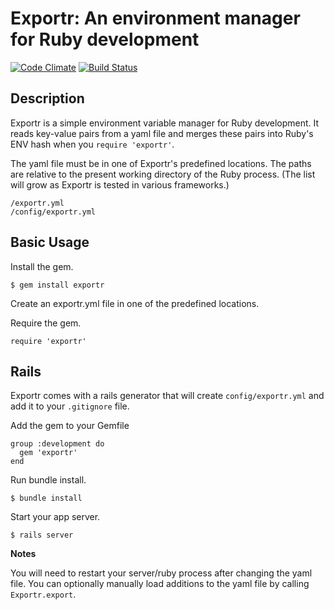 # Exportr: An environment manager for Ruby development
[![Code Climate](https://codeclimate.com/repos/527ec2e67e00a4097e069796/badges/bc8ef9513d73a626e57f/gpa.png)](https://codeclimate.com/repos/527ec2e67e00a4097e069796/feed)
[![Build Status](https://travis-ci.org/richardcalahan/exportr.png?branch=master)](https://travis-ci.org/richardcalahan/exportr)

## Description

Exportr is a simple environment variable manager for Ruby development. It reads key-value pairs from a yaml file and merges these pairs into Ruby's ENV hash when you `require 'exportr'`.

The yaml file must be in one of Exportr's predefined locations. The paths are relative to the present working directory of the Ruby process. (The list will grow as Exportr is tested in various frameworks.)

```
/exportr.yml
/config/exportr.yml
```

## Basic Usage

Install the gem.

`$ gem install exportr`

Create an exportr.yml file in one of the predefined locations.

Require the gem.

`require 'exportr'`

## Rails

Exportr comes with a rails generator that will create `config/exportr.yml` and add it to your `.gitignore` file.

Add the gem to your Gemfile

```
group :development do
  gem 'exportr'
end   
```

Run bundle install.

`$ bundle install`

Start your app server. 

`$ rails server`

**Notes**

You will need to restart your server/ruby process after changing the yaml file. You can optionally manually load additions to the yaml file by calling `Exportr.export`.








